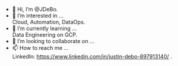 - 👋 Hi, I’m @JDeBo. 
- 👀 I’m interested in ...  
Cloud, Automation, DataOps. 
- 🌱 I’m currently learning ...  
Data Engineering on GCP. 
- 💞️ I’m looking to collaborate on ...  
- 📫 How to reach me ...  
LinkedIn: https://www.linkedin.com/in/justin-debo-897913140/ . 

<!---
JDeBo/JDeBo is a ✨ special ✨ repository because its `README.md` (this file) appears on your GitHub profile.
You can click the Preview link to take a look at your changes.
--->
